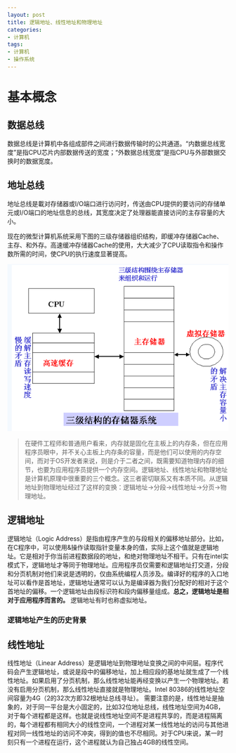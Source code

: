 ```yaml
---
layout: post
title: 逻辑地址、线性地址和物理地址 
categories:
- 计算机
tags:
- 计算机
- 操作系统
---
```


# 基本概念

## 数据总线

数据总线是计算机中各组成部件之间进行数据传输时的公共通道。“内数据总线宽度”是指CPU芯片内部数据传送的宽度；“外数据总线宽度”是指CPU与外部数据交换时的数据宽度。

## 地址总线

地址总线是載对存储器或I/O端口进行访问时，传送由CPU提供的要访问的存储单元或I/O端口的地址信息的总线，其宽度决定了处理器能直接访问的主存容量的大小。

现在的微型计算机系统采用下图的三级存储器组织结构，即缓冲存储器Cache、主存、和外存。高速缓冲存储器Cache的使用，大大减少了CPU读取指令和操作数所需的时间，使CPU的执行速度显著提高。

![](/img/cunchujiegou.png)

>在硬件工程师和普通用户看来，内存就是固化在主板上的内存条，但在应用程序员眼中，并不关心主板上内存条的容量，而是他们可以使用的内存空间，而对于OS开发者来说，则是介于二者之间，既需要知道物理内存的细节，也要为应用程序员提供一个内存空间。逻辑地址、线性地址和物理地址是计算机原理中很重要的三个概念。这三者密切联系又有本质不同。从逻辑地址到物理地址经过了这样的变换：逻辑地址->分段->线性地址->分页->物理地址。

## 逻辑地址

逻辑地址（Logic Address）是指由程序产生的与段相关的偏移地址部分。比如，在C程序中，可以使用&操作读取指针变量本身的值，实际上这个值就是逻辑地址。它是相对于你当前进程数据段的地址，和绝对物理地址不相干。只有在intel实模式下，逻辑地址才等同于物理地址。应用程序员仅需要和逻辑地址打交道，分段和分页机制对他们来说是透明的，仅由系统编程人员涉及。编译好的程序的入口地址可以看作是首地址，逻辑地址通常可以认为是编译器为我们分配好的相对于这个首地址的偏移。一个逻辑地址由段标识符和段内偏移量组成。**总之，逻辑地址是相对于应用程序而言的。**
逻辑地址有时也称虚拟地址。

### 逻辑地址产生的历史背景

## 线性地址

线性地址（Linear Address）是逻辑地址到物理地址变换之间的中间层。程序代码会产生逻辑地址，或说是段中的偏移地址，加上相应段的基地址就生成了一个线性地址。如果启用了分页机制，那么线性地址能再经变换以产生一个物理地址。若没有启用分页机制，那么线性地址直接就是物理地址。Intel 80386的线性地址空间容量为4G（2的32次方即32根地址总线寻址）。
需要注意的是，线性地址是抽象的，对于同一平台是大小固定的，比如32位地址总线，线性地址空间为4GB，对于每个进程都是这样。也就是说线性地址空间不是进程共享的，而是进程隔离的，每个进程都有相同大小的线性空间，一个进程对某一线性地址的访问与其他进程对同一线性地址的访问不冲突，得到的值也不尽相同。对于CPU来说，某一时刻只有一个进程在运行，这个进程就认为自己独占4GB的线性空间。